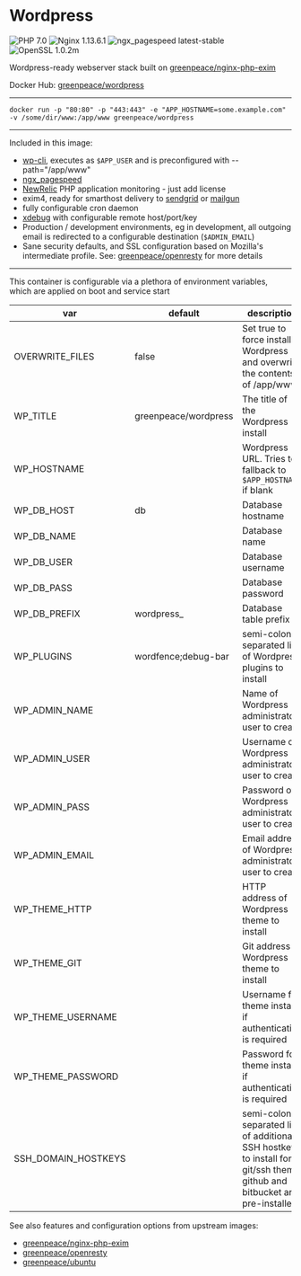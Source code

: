 # Wordpress

![PHP 7.0](https://img.shields.io/badge/php-7.0-brightgreen.svg) ![Nginx 1.13.6.1](https://img.shields.io/badge/nginx-1.13.6.1-brightgreen.svg) ![ngx_pagespeed latest-stable](https://img.shields.io/badge/ngx_pagespeed-latest--stable-brightgreen.svg) ![OpenSSL 1.0.2m](https://img.shields.io/badge/OpenSSL-1.0.2m-brightgreen.svg)

Wordpress-ready webserver stack built on [greenpeace/nginx-php-exim](https://hub.docker.com/r/greenpeace/nginx-php-exim/)

Docker Hub: [greenpeace/wordpress](https://hub.docker.com/r/greenpeace/wordpress/)

---

`docker run -p "80:80" -p "443:443" -e "APP_HOSTNAME=some.example.com" -v /some/dir/www:/app/www greenpeace/wordpress`

---

Included in this image:
- [wp-cli](http://wp-cli.org/), executes as `$APP_USER` and is preconfigured with --path="/app/www"
- [ngx_pagespeed](https://github.com/pagespeed/ngx_pagespeed)
- [NewRelic](https://newrelic.com) PHP application monitoring - just add license
- exim4, ready for smarthost delivery to [sendgrid](https://sendgrid.net) or [mailgun](http://mailgun.net/)
- fully configurable cron daemon
- [xdebug](https://xdebug.org/) with configurable remote host/port/key
- Production / development environments, eg in development, all outgoing email is redirected to a configurable destination (`$ADMIN_EMAIL`)
- Sane security defaults, and SSL configuration based on Mozilla's intermediate profile. See: [greenpeace/openresty](https://hub.docker.com/r/greenpeace/openresty/) for more details

---

This container is configurable via a plethora of environment variables, which are applied on boot and service start

var | default | description
--- | ------- | -----------
OVERWRITE_FILES | false | Set true to force install Wordpress and overwrite the contents of /app/www
WP_TITLE | greenpeace/wordpress | The title of the Wordpress install
WP_HOSTNAME |  | Wordpress URL. Tries to fallback to `$APP_HOSTNAME` if blank
WP_DB_HOST | db | Database hostname
WP_DB_NAME |  | Database name
WP_DB_USER |  | Database username
WP_DB_PASS |  | Database password
WP_DB_PREFIX | wordpress_ | Database table prefix
WP_PLUGINS | wordfence;debug-bar | semi-colon separated list of Wordpress plugins to install
WP_ADMIN_NAME |  | Name of Wordpress administrator user to create
WP_ADMIN_USER |  | Username of Wordpress administrator user to create
WP_ADMIN_PASS |  | Password of Wordpress administrator user to create
WP_ADMIN_EMAIL |  | Email address of Wordpress administrator user to create
WP_THEME_HTTP |  | HTTP address of Wordpress theme to install
WP_THEME_GIT |  | Git address of Wordpress theme to install
WP_THEME_USERNAME |  | Username for theme install if authentication is required
WP_THEME_PASSWORD |  | Password for theme install if authentication is required
SSH_DOMAIN_HOSTKEYS |  | semi-colon separated list of additional SSH hostkeys to install for git/ssh theme.  github and bitbucket are pre-installed


See also features and configuration options from upstream images:
- [greenpeace/nginx-php-exim](https://hub.docker.com/r/greenpeace/nginx-php-exim/)
- [greenpeace/openresty](https://hub.docker.com/r/greenpeace/openresty/)
- [greenpeace/ubuntu](https://hub.docker.com/r/greenpeace/ubuntu/)
